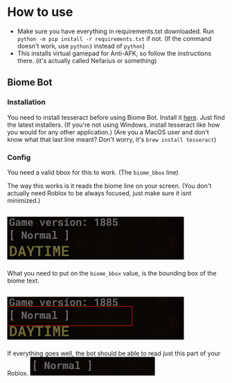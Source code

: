 # How to use
- Make sure you have everything in requirements.txt downloaded. Run `python -m pip install -r requirements.txt` if not. (If the command doesn't work, use `python3` instead of `python`)
- This installs virtual gamepad for Anti-AFK, so follow the instructions there. (it's actually called Nefarius or something)
## Biome Bot
### Installation
You need to install tesseract before using Biome Bot. Install it [here](https://github.com/UB-Mannheim/tesseract/wiki). Just find the latest installers.
(If you're not using Windows, install tesseract like how you would for any other application.)
(Are you a MacOS user and don't know what that last line meant? Don't worry, it's `brew install tesseract`)
### Config
You need a valid bbox for this to work. (The `biome_bbox` line)

The way this works is it reads the biome line on your screen. (You don't actually need Roblox to be always focused, just make sure it isnt minimized.)

![An image showing the bottom left info panel in Sol's RNG](nohint.png)
-
What you need to put on the `biome_bbox` value, is the bounding box of the biome text.

![That image but with a hint](withhint.png)
-
If everything goes well, the bot should be able to read just this part of your Roblox. 
![An image of just the biome text](whatitreads.png)